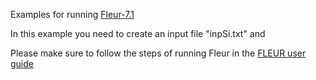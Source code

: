 Examples for running [Fleur-7.1](https://www.flapw.de/MaX-7.0/)

In this example you need to create an input file "inpSi.txt" and 

Please make sure to follow the steps of running Fleur in the [FLEUR user guide]( https://www.flapw.de/MaX-6.0/manual-MaX-6.0.pdf#page=89)
